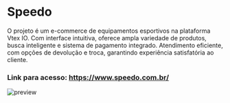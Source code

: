 # Speedo
O projeto é um e-commerce de equipamentos esportivos na plataforma Vtex IO. Com interface intuitiva, oferece ampla variedade de produtos, busca inteligente e sistema de pagamento integrado. Atendimento eficiente, com opções de devolução e troca, garantindo experiência satisfatória ao cliente.

### Link para acesso: https://www.speedo.com.br/

![preview](https://github.com/Jonathas-bonfim/loja-speedo/assets/58302084/b7b6b336-b6d4-4cd0-a944-fdd586f97f28)

